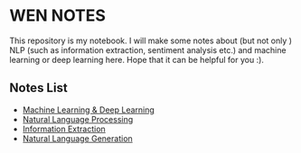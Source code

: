 # WEN NOTES

This repository is my notebook. I will make some notes about (but not only ) NLP (such as information extraction, sentiment analysis etc.) and machine learning or deep learning here. Hope that it can be helpful for you :).

## Notes List
- [Machine Learning & Deep Learning](https://github.com/HughWen/wen_notes/blob/master/ML_DL.md)
- [Natural Language Processing](https://github.com/HughWen/wen_notes/blob/master/NLP.md)
- [Information Extraction](https://github.com/HughWen/wen_notes/blob/master/IE.md)
- [Natural Language Generation](https://github.com/HughWen/wen_notes/blob/master/NLG.md)